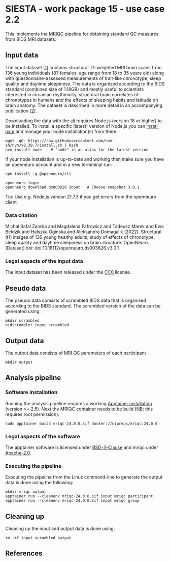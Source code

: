 # SIESTA - work package 15 - use case 2.2

This implements the [MRIQC](https://mriqc.readthedocs.io/en/latest/) pipeline for obtaining standard QC measures from BIDS MRI datasets.

## Input data

The input dataset [[1]] contains structural T1-weighted MRI brain scans from 136 young individuals (87 females; age range from 18 to 35 years old) along with questionnaire-assessed measurements of trait-like chronotype, sleep quality and daytime sleepiness. The data is organized according to the BIDS standard (combined size of 1.18GB) and mostly useful to scientists interested in circadian rhythmicity, structural brain correlates of chronotypes in humans and the effects of sleeping habits and latitude on brain anatomy. The dataset is described in more detail in an accompanying publication [[2]].

Downloading the data with the [cli](https://docs.openneuro.org/packages/openneuro-cli.html) requires Node.js (version 18 or higher) to be installed. To install a specific (latest) version of Node.js you can [install nvm](https://github.com/nvm-sh/nvm?tab=readme-ov-file#installing-and-updating) and manage your node installation(s) from there:

```console
wget -qO- https://raw.githubusercontent.com/nvm-sh/nvm/v0.39.7/install.sh | bash
nvm install node    # "node" is an alias for the latest version
```

If your node installation is up-to-date and working then make sure you have an openneuro account and in a new termminal run:

```console
npm install -g @openneuro/cli

openneuro login
openneuro download ds003826 input   # Choose snapshot 3.0.1
```

Tip: Use e.g. Node.js version 21.7.3 if you get errors from the openneuro client

### Data citation

Michal Rafal Zareba and Magdalena Fafrowicz and Tadeusz Marek and Ewa Beldzik and Halszka Oginska and Aleksandra Domagalik (2022). Structural (t1) images of 136 young healthy adults; study of effects of chronotype, sleep quality and daytime sleepiness on brain structure. OpenNeuro. [Dataset] doi: doi:10.18112/openneuro.ds003826.v3.0.1

### Legal aspects of the input data

The input dataset has been released under the [CC0](https://spdx.org/licenses/CC0-1.0.html) license.

## Pseudo data

The pseudo data consists of scrambled BIDS data that is organised according to the BIDS standard. The scrambled version of the data can be generated using:

```console
mkdir scrambled
bidscrambler input scrambled
```

## Output data

The output data consists of MRI QC parameters of each participant

```console
mkdir output
```

## Analysis pipeline

### Software installation

Running the analysis pipeline requires a working [Apptainer installation](https://apptainer.org/docs/admin/main/installation.html#installation-on-linux) (version >= 2.5). Next the MRIQC container needs to be build (NB: this requires root permission):

```console
sudo apptainer build mriqc-24.0.0.sif docker://nipreps/mriqc:24.0.0
```

### Legal aspects of the software

The apptainer software is licensed under [BSD-3-Clause](https://apptainer.org/docs/admin/main/license.html) and mriqc under [Apache-2.0](https://spdx.org/licenses/Apache-2.0.html).

### Executing the pipeline

Executing the pipeline from the Linux command-line to generate the output data is done using the following:

```console
mkdir mriqc output
apptainer run --cleanenv mriqc-24.0.0.sif input mriqc participant
apptainer run --cleanenv mriqc-24.0.0.sif input mriqc group

```

## Cleaning up

Cleaning up the input and output data is done using:

```console
rm -rf input scrambled output
```

## References

[1]: https://doi.org/10.18112/openneuro.ds003826.v3.0.1
[2]: https://doi.org/10.1080/09291016.2021.1990501
